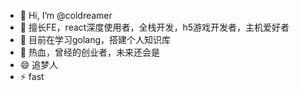 - 👋 Hi, I’m @coldreamer
- 👀 擅长FE，react深度使用者，全栈开发，h5游戏开发者，主机爱好者
- 🌱 目前在学习golang，搭建个人知识库
- 💞️ 热血，曾经的创业者，未来还会是
- 😄 追梦人
- ⚡ fast

<!---
coldreamer/coldreamer is a ✨ special ✨ repository because its `README.md` (this file) appears on your GitHub profile.
You can click the Preview link to take a look at your changes.
--->
